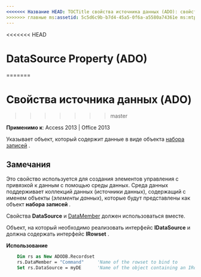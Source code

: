 ```yaml
---
<<<<<<< Название HEAD: TOCTitle свойства источника данных (ADO): свойства источника данных (ADO) === название: свойства источника данных (ADO) TOCTitle: свойства источника данных (ADO)
>>>>>>> главные ms:assetid: 5c5d6c9b-b7d4-45a5-0f6a-a5580a74361e ms:mtpsurl: https://msdn.microsoft.com/library/JJ249325(v=office.15) ms:contentKeyID: 48545087 ms.date: 09/18/2015 mtps_version: v=office.15
---
```


<<<<<<< HEAD
# <a name="datasource-property-ado"></a>DataSource Property (ADO)
=======
# <a name="datasource-property-ado"></a>Свойства источника данных (ADO)
>>>>>>> master


**Применимо к**: Access 2013 | Office 2013

Указывает объект, который содержит данные в виде объекта [набора записей](recordset-object-ado.md) .

## <a name="remarks"></a>Замечания

Это свойство используется для создания элементов управления с привязкой к данным с помощью среды данных. Среда данных поддерживает коллекций данных (источники данных), содержащий с именем объекты (*элементы данных*), которые будут представлены как объект **набора записей** *.*

Свойства **DataSource** и [DataMember](datamember-property-ado.md) должен использоваться вместе.

Объект, на который необходимо реализовать интерфейс **IDataSource** и должна содержать интерфейс **IRowset** .

**Использование**

```vb
    Dim rs as New ADODB.Recordset
    rs.DataMember = "Command"     'Name of the rowset to bind to
    Set rs.DataSource = myDE      'Name of the object containing an IRowset
```
